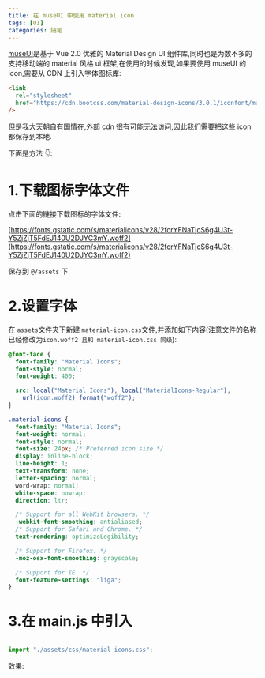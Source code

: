 ```yaml
---
title: 在 museUI 中使用 material icon
tags: [UI]
categories: 随笔
---
```


[museUI](https://muse-ui.org/#/zh-CN)是基于 Vue 2.0 优雅的 Material Design UI 组件库,同时也是为数不多的支持移动端的 material 风格 ui 框架,在使用的时候发现,如果要使用 museUI 的 icon,需要从 CDN 上引入字体图标库:

```html
<link
  rel="stylesheet"
  href="https://cdn.bootcss.com/material-design-icons/3.0.1/iconfont/material-icons.css"
/>
```

但是我大天朝自有国情在,外部 cdn 很有可能无法访问,因此我们需要把这些 icon 都保存到本地.

下面是方法 👇:

# 1.下载图标字体文件

点击下面的链接下载图标的字体文件:

[https://fonts.gstatic.com/s/materialicons/v28/2fcrYFNaTjcS6g4U3t-Y5ZjZjT5FdEJ140U2DJYC3mY.woff2](https://fonts.gstatic.com/s/materialicons/v28/2fcrYFNaTjcS6g4U3t-Y5ZjZjT5FdEJ140U2DJYC3mY.woff2)

保存到 `@/assets` 下.

# 2.设置字体

在 `assets`文件夹下新建 `material-icon.css`文件,并添加如下内容(注意文件的名称已经修改为`icon.woff2 且和 material-icon.css 同级`):

```css
@font-face {
  font-family: "Material Icons";
  font-style: normal;
  font-weight: 400;

  src: local("Material Icons"), local("MaterialIcons-Regular"),
    url(icon.woff2) format("woff2");
}

.material-icons {
  font-family: "Material Icons";
  font-weight: normal;
  font-style: normal;
  font-size: 24px; /* Preferred icon size */
  display: inline-block;
  line-height: 1;
  text-transform: none;
  letter-spacing: normal;
  word-wrap: normal;
  white-space: nowrap;
  direction: ltr;

  /* Support for all WebKit browsers. */
  -webkit-font-smoothing: antialiased;
  /* Support for Safari and Chrome. */
  text-rendering: optimizeLegibility;

  /* Support for Firefox. */
  -moz-osx-font-smoothing: grayscale;

  /* Support for IE. */
  font-feature-settings: "liga";
}

```

# 3.在 main.js 中引入

```js

import "./assets/css/material-icons.css";


```


效果:






